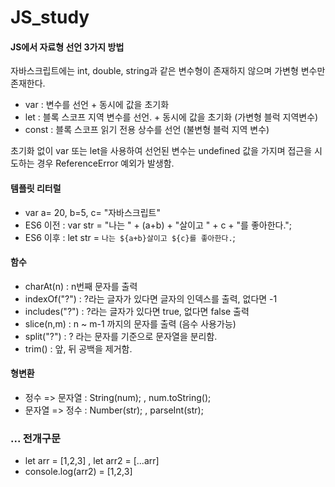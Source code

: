 # JS_study

#### JS에서 자료형 선언 3가지 방법

자바스크립트에는 int, double, string과 같은 변수형이 존재하지 않으며 가변형 변수만 존재한다.

- var : 변수를 선언 + 동시에 값을 초기화
- let : 블록 스코프 지역 변수를 선언. + 동시에 값을 초기화 (가변형 블럭 지역변수)
- const : 블록 스코프 읽기 전용 상수를 선언 (불변형 블럭 지역  변수)

초기화 없이 var 또는 let을 사용하여 선언된 변수는 undefined 값을 가지며 접근을 시도하는 경우 ReferenceError 예외가 발생함.

#### 템플릿 리터럴
- var a= 20, b=5, c= "자바스크립트"
- ES6 이전 : var str = "나는 " + (a+b) + "살이고 " + c + "를 좋아한다.";
- ES6 이후 : let str = `나는 ${a+b}살이고 ${c}를 좋아한다.`;

#### 함수
- charAt(n) : n번째 문자를 출력
- indexOf("?") : ?라는 글자가 있다면 글자의 인덱스를 출력, 없다면 -1
- includes("?") : ?라는 글자가 있다면 true, 없다면 false 출력
- slice(n,m) : n ~ m-1 까지의 문자를 출력 (음수 사용가능)
- split("?") : ? 라는 문자를 기준으로 문자열을 분리함.
- trim() : 앞, 뒤 공백을 제거함.

#### 형변환
- 정수 => 문자열 : String(num); , num.toString();
- 문자열 => 정수 : Number(str); , parseInt(str);

### ... 전개구문
- let arr = [1,2,3] , let arr2 = [...arr]
- console.log(arr2) = [1,2,3]



